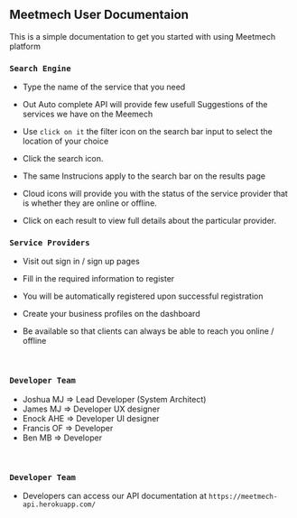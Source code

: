 
## Meetmech User Documentaion

This is a simple documentation to get you started with using Meetmech platform

### `Search Engine`

- Type the name of the service that you need

 - Out Auto complete API will provide few usefull Suggestions of the services we have on the Meemech

 - Use `click on it` the filter icon on the search bar input to select the location of your choice

 - Click the search icon.

 - The same Instrucions apply to the search bar on the results page

 - Cloud icons will provide you with the status of the service provider that is whether they are online or 
  offline.

 - Click on each result to view full details about the particular provider.<br />


### `Service Providers`
  - Visit out sign in / sign up pages

  - Fill in the required information to register

  - You will be automatically registered upon successful registration

  - Create your business profiles on the dashboard

  - Be available so that clients can always be able to reach you online / offline

<br />

### `Developer Team`

 - Joshua MJ => Lead Developer   (System Architect)
 - James    MJ   =>     Developer UX designer 
 - Enock    AHE  =>     Developer UI designer
 - Francis  OF   =>     Developer 
 - Ben      MB   =>     Developer 
<br />

### `Developer Team`

- Developers can access our API documentation at `https://meetmech-api.herokuapp.com/`
